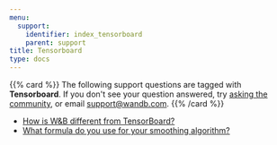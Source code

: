 ```yaml
---
menu:
  support:
    identifier: index_tensorboard
    parent: support
title: Tensorboard
type: docs
---
```


{{% card %}}
The following support questions are tagged with <b>Tensorboard</b>. If you don't see 
your question answered, try [asking the community](https://community.wandb.ai/), 
or email [support@wandb.com](mailto:support@wandb.com).
{{% /card %}}

- [How is W&B different from TensorBoard?](different_tensorboard.md)
- [What formula do you use for your smoothing algorithm?](formula_smoothing_algorithm.md)